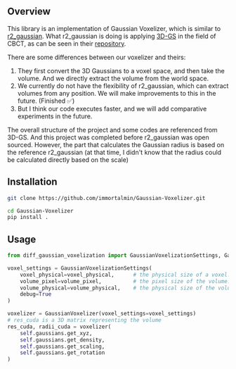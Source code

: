 ## Overview
This library is an implementation of Gaussian Voxelizer, which is similar to [r2_gaussian](https://github.com/Ruyi-Zha/r2_gaussian).
What r2_gaussian is doing is applying [3D-GS](https://github.com/graphdeco-inria/gaussian-splatting) in the field of CBCT, as can be seen in their [repository](https://github.com/Ruyi-Zha/r2_gaussian).

There are some differences between our voxelizer and theirs:
1. They first convert the 3D Gaussians to a voxel space, and then take the volume. And we directly extract the volume from the world space.
2. We currently do not have the flexibility of r2_gaussian, which can extract volumes from any position. We will make improvements to this in the future. (Finished ✅)
3. But I think our code executes faster, and we will add comparative experiments in the future.

The overall structure of the project and some codes are referenced from 3D-GS.
And this project was completed before r2_gaussian was open sourced.
However, the part that calculates the Gaussian radius is based on the reference r2_gaussian (at that time, I didn't know that the radius could be calculated directly based on the scale)
## Installation
```sh
git clone https://github.com/immortalmin/Gaussian-Voxelizer.git

cd Gaussian-Voxelizer
pip install .
```

## Usage
```Python
from diff_gaussian_voxelization import GaussianVoxelizationSettings, GaussianVoxelizer

voxel_settings = GaussianVoxelizationSettings(
    voxel_physical=voxel_physical,      # the physical size of a voxel. e.g. torch.tensor([0.001, 0.001, 0.001])
    volume_pixel=volume_pixel,          # the pixel size of the volume. e.g. torch.tensor([128, 128, 128])
    volume_physical=volume_physical,    # the physical size of the volume. e.g. torch.tensor([0.128, 0.128, 0.128])
    debug=True
)

voxelizer = GaussianVoxelizer(voxel_settings=voxel_settings)
# res_cuda is a 3D matrix representing the volume
res_cuda, radii_cuda = voxelizer(
    self.gaussians.get_xyz,
    self.gaussians.get_density,
    self.gaussians.get_scaling,
    self.gaussians.get_rotation
)
```
